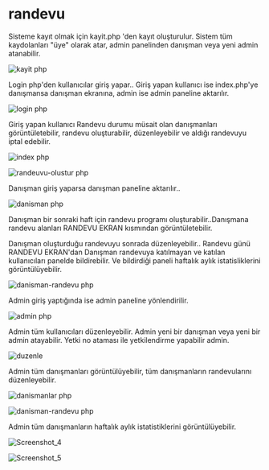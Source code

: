 # randevu

Sisteme kayıt olmak için kayit.php 'den kayıt oluşturulur. Sistem tüm kaydolanları "üye" olarak atar, admin panelinden danışman veya yeni admin atanabilir.

![kayit php](https://user-images.githubusercontent.com/92611705/231173554-8b25c454-152c-481d-b78e-1683653ca9fe.jpg)

Login php'den kullanıcılar giriş yapar.. Giriş yapan kullanıcı  ise index.php'ye danışmansa danışman ekranına, admin ise admin paneline aktarılır.

![login php](https://user-images.githubusercontent.com/92611705/231174756-c074f546-2343-44a9-92fb-a10890414d9f.jpg)


Giriş yapan kullanıcı Randevu durumu müsait olan danışmanları görüntületebilir, randevu oluşturabilir, düzenleyebilir ve aldığı randevuyu iptal edebilir.



![index php](https://user-images.githubusercontent.com/92611705/231175417-3f003f46-9fea-4dad-a7fd-12ec72b13ef1.jpg)


![randeuvu-olustur php](https://user-images.githubusercontent.com/92611705/231175448-da85fe89-b5e0-4d8a-8186-3c86b7e7097e.jpg)


Danışman giriş yaparsa danışman paneline aktarılır..

![danisman php](https://user-images.githubusercontent.com/92611705/231176509-c0d00c09-b19f-49e3-a7e9-cc043c026dd3.jpg)

Danışman bir sonraki haft için randevu programı oluşturabilir..Danışmana randevu alanları RANDEVU EKRAN kısmından görüntületebilir.

Danışman oluşturduğu randevuyu sonrada düzenleyebilir.. Randevu günü RANDEVU EKRAN'dan Danışman randevuya katılmayan ve katılan kullanıcıları panelde bildirebilir. Ve bildirdiği paneli haftalık aylık istatisliklerini görüntülüyebilir.

![danisman-randevu php](https://user-images.githubusercontent.com/92611705/231176641-4a0ff194-bdcb-42e7-924f-3b921b75c231.jpg)


Admin giriş yaptığında ise admin paneline yönlendirilir.

![admin php](https://user-images.githubusercontent.com/92611705/231177495-08870b4e-ad35-4cc4-b1d2-f993f5fa6a33.jpg)

Admin tüm kullanıcıları düzenleyebilir. Admin yeni bir danışman veya yeni bir admin atayabilir. Yetki no ataması ile yetkilendirme yapabilir admin.


![duzenle](https://user-images.githubusercontent.com/92611705/231178944-f17c673d-a53c-4d7c-9907-c809b1642aa0.jpg)

Admin tüm danışmanları görüntülüyebilir, tüm danışmanların randevularını düzenleyebilir.

![danismanlar php](https://user-images.githubusercontent.com/92611705/231179394-e7f2c989-0bf6-445a-bbfe-f1a4a4438b90.jpg)


![danisman-randevu php](https://user-images.githubusercontent.com/92611705/231180152-a8ae5905-f9ee-4e84-83d6-11f621aa8667.jpg)

Admin tüm danışmanların haftalık aylık istatistiklerini görüntülüyebilir.

![Screenshot_4](https://user-images.githubusercontent.com/92611705/231180340-7122be65-4ad1-47cb-a864-e439d806bf77.jpg)

![Screenshot_5](https://user-images.githubusercontent.com/92611705/231180384-904d2b59-dfb3-453f-a2d5-840ce02c425c.jpg)




